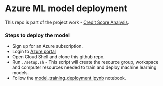 # Azure ML model deployment

This repo is part of the project work - [Credit Score Analysis](https://github.com/rpradeepsurya/credit-score-analysis).

### Steps to deploy the model

- Sign up for an Azure subscription.
- Login to [Azure portal](https://portal.azure.com/)
- Open Cloud Shell and clone this github repo.
- Run `./setup.sh` - This script will create the resource group, workspace and computer resources needed to train and deploy machine learning models.
- Follow the [model_training_deployment.ipynb](https://github.com/rpradeepsurya/azure_dic_project/blob/main/model_training_deployment.ipynb) notebook.

